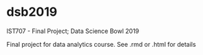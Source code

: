 # dsb2019
IST707 - Final Project; Data Science Bowl 2019

Final project for data analytics course. See .rmd or .html for details
